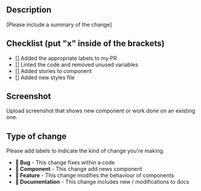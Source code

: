 ## Description

[Please include a summary of the change]

## Checklist (put "x" inside of the brackets)

-   [] Added the appropriate labels to my PR
-   [] Linted the code and removed unused variables
-   [] Added stories to component
-   [] Added new styles file

## Screenshot

Upload screenshot that shows new component or work done on an existing one.

## Type of change

Please add labels to indicate the kind of change you're making.

-   **🐞 Bug** - This change fixes within a code
-   **🧩 Component** - This change add news component
-   **🌿 Feature** - This change modifies the behaviour of components
-   **📙 Documentation** - This change includes new / modifications to docs
